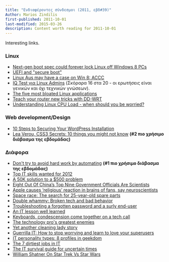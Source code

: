 ```yaml
---
title: "Ενδιαφέροντες σύνδεσμοι (2011, εβδ#39)"
Author: Marios Zindilis
first-published: 2011-10-01
last-modified: 2015-03-26
description: Content worth reading for 2011-10-01
---
```


Interesting links.

<!-- read more -->

<h3>Linux</h3>
<ul><li><a href="http://www.networkworld.com/community/node/78727">Next-gen boot spec could forever lock Linux off Windows 8 PCs</a></li>
<li><a href="http://lwn.net/Articles/447381/">UEFI and "secure boot"</a></li>
<li><a href="https://web.archive.org/web/20111031005909/http://www.zdnet.com.au/linux-aus-may-have-a-case-on-win-8-accc-339323233.htm">Linux Aus may have a case on Win 8: ACCC</a></li>
<li><a href="https://web.archive.org/web/20111016184758/http://www.infoworld.com/t/linux/linux-admin-iq-test-066">IQ Test για Linux Admins</a> (Σκόραρα 16 στα 20 - οι ερωτήσεις είναι γενικών και όχι τεχνικών γνώσεων).
</li>
<li><a href="http://www.techrepublic.com/blog/five-apps/the-five-most-bloated-linux-applications/1089">The five most bloated Linux applications</a></li>
<li><a href="https://web.archive.org/web/20111008002455/http://www.infoworld.com/d/networking/teach-your-router-new-tricks-dd-wrt-174050">Teach your router new tricks with DD-WRT</a></li>
<li><a href="http://blog.scoutapp.com/articles/2009/07/31/understanding-load-averages">Understanding Linux CPU Load - when should you be worried?</a></li>
</ul>

<h3>Web development/Design</h3>
<ul><li><a href="http://wp.tutsplus.com/tutorials/10-steps-to-securing-your-wordpress-installation/">10 Steps to Securing Your WordPress Installation</a></li>
<li><a href="https://vimeo.com/31719130">Lea Verou, CSS3 Secrets: 10 things you might not know</a> <b>(#2 πιο χρήσιμο διάβασμα της εβδομάδας)</b></li></ul>

<h3>Διάφορα</h3>
<ul><li><a href="http://www.techrepublic.com/blog/tech-manager/dont-try-to-avoid-hard-work-by-automating/6776">Don't try to avoid hard work by automating</a> <b>(#1 πιο χρήσιμο διάβασμα της εβδομάδας)</b></li>
<li><a href="http://www.techrepublic.com/blog/career/top-it-skills-wanted-for-2012/3503">Top IT skills wanted for 2012</a></li>
<li><a href="http://www.techrepublic.com/blog/tech-manager/a-50k-solution-to-a-500-problem/4602">A 50K solution to a $500 problem</a></li>
<li><a href="https://web.archive.org/web/20110920092637/https://singularityhub.com/2011/05/17/eight-out-of-chinas-top-nine-government-officials-are-scientists/">Eight Out Of China’s Top Nine Government Officials Are Scientists</a></li>
<li><a href="http://www.digitaltrends.com/computing/apple-causes-religious-reaction-in-brains-of-fans-say-neuroscientists/">Apple causes ‘religious’ reaction in brains of fans, say neuroscientists</a></li>
<li><a href="https://www.infoworld.com/article/2620149/space-race--the-search-for-25-year-old-spare-parts.html">Space race: The search for 25-year-old spare parts</a></li>
<li><a href="https://www.infoworld.com/article/2620347/double-whammy--broken-tech-and-bad-behavior.html">Double whammy: Broken tech and bad behavior</a></li>
<li><a href="https://www.infoworld.com/article/2629934/troubleshooting-a-forgotten-password-and-a-surly-end-user.html">Troubleshooting a forgotten password and a surly end-user</a></li>
<li><a href="https://www.infoworld.com/article/2630787/an-it-lesson-well-learned.html">An IT lesson well learned</a></li>
<li><a href="https://www.infoworld.com/article/2628579/keyboards--condescension-come-together-on-a-tech-call.html">Keyboards, condescension come together on a tech call</a></li>
<li><a href="https://www.infoworld.com/article/2627831/the-technology-pro-s-greatest-enemies.html">The technology pro's greatest enemies</a></li>
<li><a href="https://www.infoworld.com/article/2663880/yet-another-cleaning-lady-story.html">Yet another cleaning lady story</a></li>
<li><a href="https://www.infoworld.com/article/2650374/guerrilla-it--how-to-stop-worrying-and-learn-to-love-your-superusers.html">Guerrilla IT: How to stop worrying and learn to love your superusers</a></li>
<li><a href="https://www.infoworld.com/article/2629366/it-personality-types--8-profiles-in-geekdom.html">IT personality types: 8 profiles in geekdom</a></li>
<li><a href="https://www.infoworld.com/article/2649827/the-7-dirtiest-jobs-in-it.html">The 7 dirtiest jobs in IT</a></li>
<li><a href="https://www.infoworld.com/article/2622885/the-it-survival-guide-for-uncertain-times.html">The IT survival guide for uncertain times</a></li>
<li><a href="http://www.tekgoblin.com/2011/09/18/william-shatner-on-star-trek-vs-star-wars/">William Shatner On Star Trek Vs Star Wars</a></li>
</ul>
